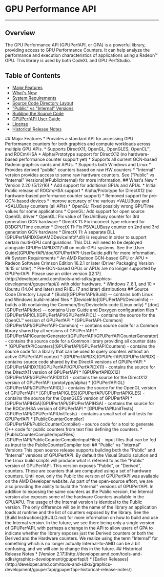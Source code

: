 # GPU Performance API
---

## Overview
The GPU Performance API (GPUPerfAPI, or GPA) is a powerful library, providing access to GPU Performance Counters.
It can help analyze the performance and execution characteristics of applications using a Radeon™ GPU. This library
is used by both CodeXL and GPU PerfStudio.

## Table of Contents
* [Major Features](#Major)
* [What's New](#WhatsNew)
* [System Requirements](#System)
* [Source Code Directory Layout](#Source)
* ["Public" vs "Internal" Versions](#PublicInternal)
* [Building the Source Code](BUILD.md)
* [GPUPerfAPI User Guide](GPUPerfAPI/doc/GPUPerfAPI-UserGuide.pdf)
* [License](LICENSE)
* [Historical Release Notes](#HistoricalNotes)

<A NAME="Major">
## Major Features
* Provides a standard API for accessing GPU Performance counters for both graphics and compute workloads across multiple GPU APIs.
* Supports DirectX11, OpenGL, OpenGLES, OpenCL™, and ROCm/HSA
* Alpha/Prototype support for DirectX12 (no hardware-based performance counter support yet)
* Supports all current GCN-based Radeon graphics cards and APUs.
* Supports both Windows and Linux
* Provides derived "public" counters based on raw HW counters
* "Internal" version provides access to some raw hardware counters. See ["Public" vs "Internal" Versions](#PublicInternal) for more information.

<A NAME="WhatsNew">
## What's New
* Version 2.20 (5/12/16)
  * Add support for additional GPUs and APUs.
  * Initial Public release of ROCm/HSA support
  * Alpha/Prototype for DirectX12 (no hardware-based performance counter support)
  * Removed support for pre-GCN-based devices
  * Improve accuracy of the various *VALUBusy and *SALUBusy counters (all APIs)
  * OpenGL: Fixed possibly wrong GPUTime values for some applications
  * OpenGL: Add support for open source OpenGL driver
  * OpenGL: Fix value of TexUnitBusy counter for 3rd generation GCN hardware
  * DirectX 11: Fix incorrect type returned for D3DGPUTime counter
  * DirectX 11: Fix PSVALUBusy counter on 2nd and 3rd generation GCN hardware
  * DirectX 11: A separate DLL (GPUPerfAPIDXGetAMDDeviceInfo\*.dll) is required in order to support certain multi-GPU configurations. This DLL will need to be deployed alongside GPUPerfAPIDX11\*.dll on multi-GPU systems. See the [User Guide](GPUPerfAPI/doc/GPUPerfAPI-UserGuide.pdf) for more information.

<A NAME="System">
## System Requirements
* An AMD Radeon GCN-based GPU or APU
* Radeon Software Crimson Edition 16.2.1 or later (Driver Packaging Version 16.15 or later).
* Pre-GCN-based GPUs or APUs are no longer supported by GPUPerfAPI. Please use an older version ([2.17](http://developer.amd.com/tools-and-sdks/graphics-development/gpuperfapi/)) with older hardware.
* Windows 7, 8.1, and 10
* Ubuntu (14.04 and later) and RHEL (7 and later) distributions

<A NAME="Source">
## Source Code Directory Layout
* [Build](GPUPerfAPI/Build) -- contains both Linux and Windows build-related files
* [DeviceInfo](GPUPerfAPI/DeviceInfo) -- builds a lib containing the Common/Src/DeviceInfo code (Linux only)
* [doc](GPUPerfAPI/doc) -- contains User Guide and Doxygen configuration files
* [GPUPerfAPICL](GPUPerfAPI/GPUPerfAPICL) - contains the source for the OpenCL™ version of GPUPerfAPI
* [GPUPerfAPI-Common](GPUPerfAPI/GPUPerfAPI-Common) -- contains source code for a Common library shared by all versions of GPUPerfAPI
* [GPUPerfAPICounterGenerator](GPUPerfAPI/GPUPerfAPICounterGenerator) - contains the source code for a Common library providing all counter data
* [GPUPerfAPICounters](GPUPerfAPI/GPUPerfAPICounters) - contains the source code for a library that can be used to query counters without an active GPUPerfAPI context
* [GPUPerfAPIDX](GPUPerfAPI/GPUPerfAPIDX) - contains source code shared by the DirectX versions of GPUPerfAPI
* [GPUPerfAPIDX11](GPUPerfAPI/GPUPerfAPIDX11) - contains the source for the DirectX11 version of GPUPerfAPI
* [GPUPerfAPIDX12](GPUPerfAPI/GPUPerfAPIDX12) - contains the source for the DirectX12 version of GPUPerfAPI (prototype/alpha)
* [GPUPerfAPIGL](GPUPerfAPI/GPUPerfAPIGL) - contains the source for the OpenGL version of GPUPerfAPI
* [GPUPerfAPIGLES](GPUPerfAPI/GPUPerfAPIGLES) - contains the source for the OpenGLES version of GPUPerfAPI
* [GPUPerfAPIHSA](GPUPerfAPI/GPUPerfAPIHSA) - contains the source for the ROCm/HSA version of GPUPerfAPI
* [GPUPerfAPIUnitTests](GPUPerfAPI/GPUPerfAPIUnitTests) - contains a small set of unit tests for GPUPerfAPI
* [PublicCounterCompiler](GPUPerfAPI/PublicCounterCompiler) - source code for a tool to generate C++ code for public counters from text files defining the counters.
* [PublicCounterCompilerInputFiles](GPUPerfAPI/PublicCounterCompilerInputFiles) - input files that can be fed as input to the PublicCounterCompiler tool

<A NAME="PublicInternal">
## "Public" vs "Internal" Versions
This open source release supports building both the "Public" and "Internal" versions of GPUPerfAPI. By default the Visual Studio solution and the Linux build scripts
will produce what is referred to as the "Public" version of GPUPerfAPI. This version exposes "Public", or "Derived", counters. These are counters that are computed
using a set of hardware counters. Until now, only the Public the version of GPUPerfAPI was available on the AMD Developer website. As part of the open-source effort,
we are also providing the ability to build the "Internal" versions of GPUPerfAPI. In addition to exposing the same counters as the Public version, the Internal version
also exposes some of the hardware Counters available in the GPU/APU. The usage of the Internal version is identical to the Public version. The only difference will be in the
name of the library an application loads at runtime and the list of counters exposed by the library. See the [Build Instructions](BUILD.md) for more information on how
to build and use the Internal version. In the future, we see there being only a single version of GPUPerfAPI, with perhaps a change in the API to allow users of GPA to
indicate whether the library exposes just the Derived counters or both the Derived and the Hardware counters.  We realize using the term "Internal" for something which is
no longer actually Internal-to-AMD can be a bit confusing, and we will aim to change this in the future.

<A NAME="HistoricalNotes">
## Historical Release Notes
* [Version 2.17](http://developer.amd.com/tools-and-sdks/graphics-development/gpuperfapi/)
* [Earlier Releases](http://developer.amd.com/tools-and-sdks/graphics-development/gpuperfapi/gpuperfapi-historical-release-notes/)
